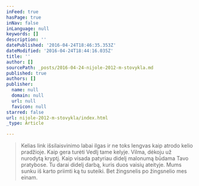 ```yaml
---
inFeed: true
hasPage: true
inNav: false
inLanguage: null
keywords: []
description: ''
datePublished: '2016-04-24T18:46:35.353Z'
dateModified: '2016-04-24T18:44:16.035Z'
title: ''
author: []
sourcePath: _posts/2016-04-24-nijole-2012-m-stovykla.md
published: true
authors: []
publisher:
  name: null
  domain: null
  url: null
  favicon: null
starred: false
url: nijole-2012-m-stovykla/index.html
_type: Article

---
```

> Kelias link išsilaisvinimo labai ilgas ir ne toks lengvas kaip atrodo kelio pradžioje. Kaip gera turėti Vedlį tame kelyje. Vilma, dėkoju už nurodytą kryptį. Kaip visada patyriau didelį malonumą būdama Tavo pratybose. Tu darai didelį darbą, kuris duos vaisių ateityje. Mums sunku iš karto priimti ką tu suteiki. Bet žingsnelis po žingsnelio mes einam.